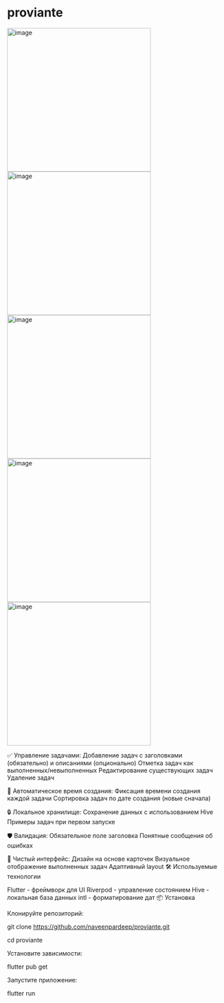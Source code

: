 # proviante
<img width="334" alt="image" src="https://github.com/user-attachments/assets/0a3933ed-7915-48e6-8c82-8701306436bb" />
<img width="334" alt="image" src="https://github.com/user-attachments/assets/ccbe3bba-5da8-4762-8424-96418d836e55" />
<img width="334" alt="image" src="https://github.com/user-attachments/assets/c3f49b5b-49c3-41f5-889a-d1cf2b6b0aad" />
<img width="334" alt="image" src="https://github.com/user-attachments/assets/6bb16dba-fa8b-4e67-ab38-5c1a0bb66916" />
<img width="334" alt="image" src="https://github.com/user-attachments/assets/7a6b035f-59fb-4c44-9b78-97928a875f7b" />

✅ Управление задачами:
Добавление задач с заголовками (обязательно) и описаниями (опционально)
Отметка задач как выполненных/невыполненных
Редактирование существующих задач
Удаление задач


📅 Автоматическое время создания:
Фиксация времени создания каждой задачи
Сортировка задач по дате создания (новые сначала)



🔒 Локальное хранилище:
Сохранение данных с использованием Hive
Примеры задач при первом запуске


🛡️ Валидация:
Обязательное поле заголовка
Понятные сообщения об ошибках


🎨 Чистый интерфейс:
Дизайн на основе карточек
Визуальное отображение выполненных задач
Адаптивный layout
🛠️ Используемые технологии

Flutter - фреймворк для UI
Riverpod - управление состоянием
Hive - локальная база данных
intl - форматирование дат
📦 Установка


Клонируйте репозиторий:


git clone https://github.com/naveenpardeep/proviante.git



cd proviante

Установите зависимости:


flutter pub get


Запустите приложение:


flutter run
